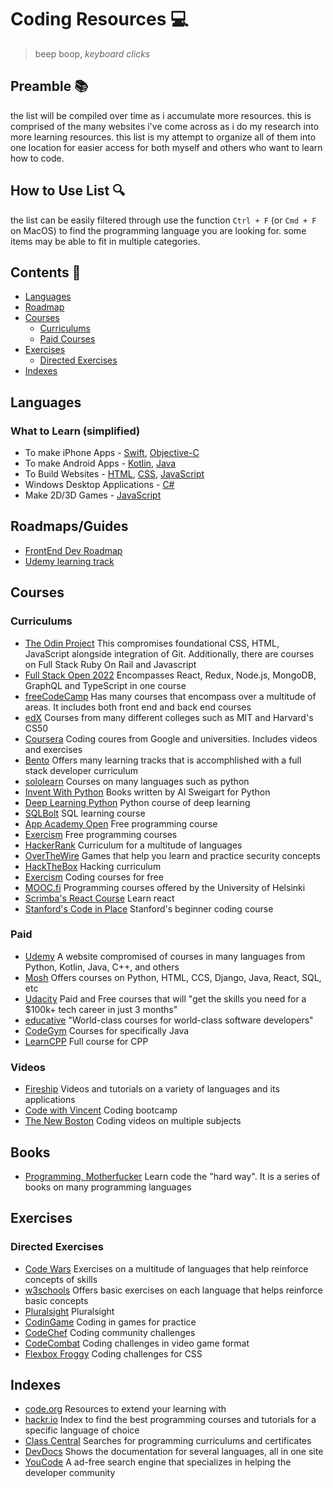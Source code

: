 # Coding Resources 💻

>beep boop, *keyboard clicks*

## Preamble 📚
the list will be compiled over time as i accumulate more resources. this is comprised of the many websites i've come across as i do my research into more learning resources. this list is my attempt to organize all of them into one location for easier access for both myself and others who want to learn how to code.

## How to Use List 🔍
the list can be easily filtered through use the function `Ctrl + F` (or `Cmd + F` on MacOS) to find the programming language you are looking for. some items may be able to fit in multiple categories.

## Contents 📑
- [Languages](#Languages)
- [Roadmap](#Roadmaps/Guides)
- [Courses](#Courses)
  - [Curriculums](#Curriculums)  
  - [Paid Courses](#Paid)
- [Exercises](#Exercises)
  - [Directed Exercises](#Directed-Exercises)
- [Indexes](#Indexes)

## Languages

### What to Learn (simplified)
- To make iPhone Apps - [Swift](https://en.wikipedia.org/wiki/Swift_(programming_language)), [Objective-C](https://en.wikipedia.org/wiki/Objective-C)
- To make Android Apps - [Kotlin](https://en.wikipedia.org/wiki/Kotlin_(programming_language)), [Java](https://en.wikipedia.org/wiki/Java_(programming_language))
- To Build Websites - [HTML](https://en.wikipedia.org/wiki/HTML), [CSS](https://en.wikipedia.org/wiki/CSS), [JavaScript](https://en.wikipedia.org/wiki/JavaScript)
- Windows Desktop Applications - [C#](https://en.wikipedia.org/wiki/C_Sharp_(programming_language))
- Make 2D/3D Games - [JavaScript](https://en.wikipedia.org/wiki/JavaScript)

## Roadmaps/Guides

- [FrontEnd Dev Roadmap](https://roadmap.sh/frontend)
- [Udemy learning track](https://www.udemytracks.com/)


## Courses

### Curriculums
- [The Odin Project](https://www.theodinproject.com/) This compromises foundational CSS, HTML, JavaScript alongside integration of Git. Additionally, there are courses on Full Stack Ruby On Rail and Javascript
- [Full Stack Open 2022](https://fullstackopen.com/en/) Encompasses React, Redux, Node.js, MongoDB, GraphQL and TypeScript in one course
- [freeCodeCamp](https://www.freecodecamp.org/) Has many courses that encompass over a multitude of areas. It includes both front end and back end courses
- [edX](https://www.edx.org/) Courses from many different colleges such as MIT and Harvard's CS50
- [Coursera](https://www.coursera.org) Coding coures from Google and universities. Includes videos and exercises
- [Bento](https://bento.io/) Offers many learning tracks that is accomphlished with a full stack developer curriculum
- [sololearn](https://www.sololearn.com/home) Courses on many languages such as python
- [Invent With Python](http://inventwithpython.com/) Books written by Al Sweigart for Python
- [Deep Learning Python](https://www.coursera.org/learn/machine-learning?ranMID=40328&ranEAID=PtFMiHYfEVk&ranSiteID=PtFMiHYfEVk-JjbutIKBSmqXDt6KcTv4Zg&siteID=PtFMiHYfEVk-JjbutIKBSmqXDt6KcTv4Zg&utm_content=10&utm_medium=partners&utm_source=linkshare&utm_campaign=PtFMiHYfEVk) Python course of deep learning
- [SQLBolt](https://sqlbolt.com/) SQL learning course
- [App Academy Open](https://www.appacademy.io/course/app-academy-open) Free programming course
- [Exercism](https://exercism.org/) Free programming courses
- [HackerRank](https://www.hackerrank.com/dashboard) Curriculum for a multitude of languages
- [OverTheWire](https://overthewire.org/wargames/) Games that help you learn and practice security concepts
- [HackTheBox](https://www.hackthebox.com/) Hacking curriculum
- [Exercism](https://exercism.org/) Coding courses for free
- [MOOC.fi](https://www.mooc.fi/en/#courses) Programming courses offered by the University of Helsinki
- [Scrimba's React Course](https://scrimba.com/learn/learnreact) Learn react
- [Stanford's Code in Place](https://codeinplace.stanford.edu/course) Stanford's beginner coding course

### Paid
- [Udemy](https://www.udemy.com/) A website compromised of courses in many languages from Python, Kotlin, Java, C++, and others
- [Mosh](https://codewithmosh.com/) Offers courses on Python, HTML, CCS, Django, Java, React, SQL, etc
- [Udacity](https://www.udacity.com/) Paid and Free courses that will "get the skills you need for a $100k+ tech career in just 3 months"
- [educative](https://www.educative.io/) "World-class courses for world-class software developers"
- [CodeGym](https://codegym.cc) Courses for specifically Java
- [LearnCPP](https://www.learncpp.com/) Full course for CPP

### Videos
- [Fireship](https://www.youtube.com/c/Fireship/featured) Videos and tutorials on a variety of languages and its applications
- [Code with Vincent](https://www.youtube.com/c/CodewithVincent/featured) Coding bootcamp
- [The New Boston](https://thenewboston.com/) Coding videos on multiple subjects

## Books
- [Programming, Motherfucker](http://programming-motherfucker.com/) Learn code the "hard way". It is a series of books on many programming languages


## Exercises

### Directed Exercises
- [Code Wars](https://www.codewars.com) Exercises on a multitude of languages that help reinforce concepts of skills
- [w3schools](https://www.w3schools.com) Offers basic exercises on each language that helps reinforce basic concepts
- [Pluralsight](https://www.pluralsight.com/) Pluralsight
- [CodinGame](https://www.codingame.com/home) Coding in games for practice
- [CodeChef](https://www.codechef.com/) Coding community challenges
- [CodeCombat](https://codecombat.com/) Coding challenges in video game format
- [Flexbox Froggy](https://flexboxfroggy.com/) Coding challenges for CSS

## Indexes
- [code.org](https://code.org/beyond/extended-learning) Resources to extend your learning with
- [hackr.io](https://hackr.io) Index to find the best programming courses and tutorials for a specific language of choice
- [Class Central](https://www.classcentral.com/) Searches for programming curriculums and certificates
- [DevDocs](https://devdocs.io/) Shows the documentation for several languages, all in one site
- [YouCode](https://you.com/code) A ad-free search engine that specializes in helping the developer community









